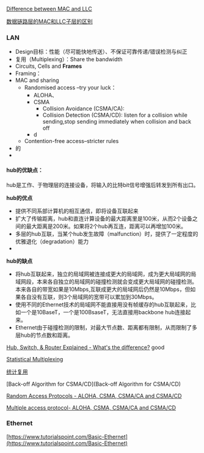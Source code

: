 
[Difference between MAC and LLC](https://www.chegg.com/homework-help/distinguish-mac-llc-layers-b-ethernet-multiple-physical-laye-chapter-6-problem-6tyu-solution-9780136100126-exc#:~:text=Difference%20between%20MAC%20and%20LLC%3A&text=The%20MAC%20layer%20is%20used,particular%20network%20technology%20like%20Ethernet.&text=The%20LLC%20layer%20is%20used,field%20to%20each%20Ethernet%20frame.)

[数据链路层的MAC和LLC子层的区别](https://blog.csdn.net/dadoneo/article/details/8315833)

### LAN
- Design目标：性能（尽可能快地传送）、不保证可靠传递/错误检测与纠正
- 复用（Multiplexing）：Share the bandwidth
- Circuits, Cells and **Frames**
- Framing：
- MAC and sharing
   - Randomised access –try your luck： 
      - ALOHA、
      - CSMA
         - Collision Avoidance (CSMA/CA):
         - Collision Detection (CSMA/CD): listen for a collision while sending,stop sending immediately when collision and back off
      - d 
   - Contention-free access–stricter rules
- 的
-
#### hub的优缺点：

hub是工作、于物理层的连接设备，将输入的比特bit信号增强后转发到所有出口。

**hub的优点**
 - 提供不同系部计算机的相互通信，即将设备互联起来
 - 扩大了传输距离，hub和直连计算设备的最大距离里是100米，从而2个设备之间的最大距离是200米。如果将2个hub再互连，距离可以再增加100米。
 - 多层的hub互联，当某个hub发生故障（malfunction）时，提供了一定程度的优雅退化（degradation）能力
 - 
 **hub的缺点**
 - 将hub互联起来，独立的局域网被连接成更大的局域网，成为更大局域网的局域网段，本来各自独立的局域网的碰撞检测就会变成更大局域网的碰撞检测。本来各自的带宽如果是10Mbps,互联成更大的局域网后仍然是10Mbps，但如果各自没有互联，则3个局域网的宽带可以累加到30Mbps。
 - 使用不同的Ethernet技术的局域网不能直接用没有帧缓存的hub互联起来，比如一个是10BaseT，一个是100BsaseT，无法直接用backbone hub连接起来。
 - Ethernet由于碰撞检测的限制，对最大节点数、距离都有限制，从而限制了多层hub的节点数和距离。

[Hub, Switch, & Router Explained - What's the difference?](https://www.youtube.com/watch?v=1z0ULvg_pW8)  good

[Statistical Multiplexing](https://networkencyclopedia.com/statistical-multiplexing/)

[统计复用](https://baike.baidu.com/item/%E7%BB%9F%E8%AE%A1%E5%A4%8D%E7%94%A8)

[Back-off Algorithm for CSMA/CD](Back-off Algorithm for CSMA/CD)

[Random Access Protocols - ALOHA, CSMA, CSMA/CA and CSMA/CD](https://www.studytonight.com/post/random-access-protocols-aloha-csma-csmaca-and-csmacd)

[Multiple access protocol- ALOHA, CSMA, CSMA/CA and CSMA/CD](https://www.javatpoint.com/multiple-access-protocols)

### Ethernet 

[https://www.tutorialspoint.com/Basic-Ethernet](https://www.tutorialspoint.com/Basic-Ethernet)
